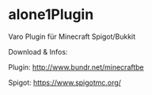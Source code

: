 # alone1Plugin
Varo Plugin für Minecraft Spigot/Bukkit

Download & Infos:

Plugin: http://www.bundr.net/minecraftbe

Spigot: https://www.spigotmc.org/
